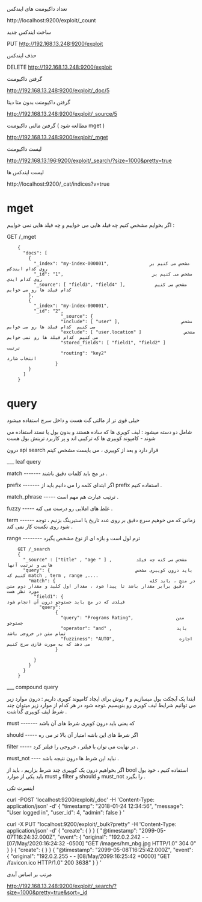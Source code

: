 تعداد داکیومنت های ایندکس

http://localhost:9200/exploit/_count

ساخت ایندکس جدید

PUT  http://192.168.13.248:9200/exploit

حذف ایندکس

DELETE  http://192.168.13.248:9200/exploit

گرفتن داکیومنت

http://192.168.13.248:9200/exploit/_doc/5

گرفتن داکیومنت بدون متا دیتا

http://192.168.13.248:9200/exploit/_source/5

گرفتن  مالتی داکیومنت ( مطالعه شود mget )

http://192.168.13.248:9200/exploit/_mget

لیست داکیومنت

http://192.168.13.196:9200/exploit/_search/?size=1000&pretty=true

لیست ایندکس ها

http://localhost:9200/_cat/indices?v=true

# mget

اگر بخوایم مشخص کنیم چه فیلد هایی می خواییم و چه فیلد هایی نمی خواییم :

GET /_mget

        {
          "docs": [
            {
              "_index": "my-index-000001",               مشخص می کنیم بر روی کدام ایندکس
              "_id": "1",                                 مشخص می کنیم بر روی کدام ایدی
              "_source": [ "field3", "field4" ],           مشخص می کنیم  کدام فیلد ها رو می خوایم
            },
            {
              "_index": "my-index-000001",
              "_id": "2",
                        "_source": {
                        "include": [ "user" ],                       مشخص می کنیم  کدام فیلد ها رو می خوایم
                        "exclude": [ "user.location" ]                مشخص می کنیم  کدام فیلد ها رو نمی خوایم
                        "stored_fields": [ "field1", "field2" ]         ترتیب
                        "routing": "key2"                               انتخاب شارد
                      }
            }
          ]
        }



# query

خیلی قوی تر از مالتی گت هست و داخل سرچ استفاده میشود

شامل دو دسته میشود : لیف کويری ها که ساده هستند و بدون بول یا نستد استفاده می شوند - کامپوند کوییری ها که ترکیبی اند و پر کاربرد ترینش بول هست 

درون api search قرار دارد و بعد از کوییری ، می بایست مشخص کینم

___ leaf query





match -------
  در مچ باید کلمات دقیق باشند .

prefix -------
اگر ابتدای کلمه را می دانیم باید از prefix استفاده کنیم .

match_phrase -----
ترتیب عبارت هم مهم است .

fuzzy -----
غلط های املایی رو درست می کنه .

term ------ 
زمانی که می خوهیم سرچ دقیق بر روی عدد تاریخ یا استیرینگ بزنیم ، توجه شود روی تکست کار نمی کند .

range -------- 
ترم لول است و بازه ای از نوع مشخص یگیرد






        GET /_search
        {
          "_source" : ["title" , "age " ] ,         مشخص می کنه چه فیلد هایی و ترتیب آنها
          "query": {                                باید درون کوییری مشخص کنیم که match , term , range ,....
            "match": {                                   در متچ ، باید کله دقیق برابر مقدار باشد تا پیدا شود ، مقدار اول کلید و مقدار دوم متن مورد نظر هست
              "field1": {                                                        فیلدی که در مچ باید جستوجو درون آن انجام شود
                "query":
                      {
                        "query": "Programs Rating",                متن جستوجو
                        "operator": "and" ,                        باید تمام متن در خروجی باشد
                        "fuzziness": "AUTO",                        اجازه می دهد که به صورت فازی سرچ کنیم
                      }

              }
            }
          }
        }


___ compound query

ابتدا یک آبجکت بول میسازیم و ۴ روش برای ایجاد کامپوند کویری داریم : درون موارد زیر می توانیم شرایط لیف کویری رو بنویسیم .توجه شود در هر کدام از موارد زیر میتوان چند شرط لیف کوییری گذاشت .

must -------
که یعنی باید درون کویری شرط های آن باشد

should ----- 
اگر شرط های این باشه امتیاز آن بالا تر می ره

filter -----
در نهایت می توان با فیلتر ، خروجی را فیلتر کرد .

must_not ---- 
نباید این شرط ها درون نتیجه باشد .







اگر بخواهیم درون یک کوییری چند شرط بزاریم ، باید از bool استفاده کنیم ، خود بول باید یکی از موارد must و filter و should و must_not را بگیرد .

اینسرت تکی

curl -POST 'localhost:9200/exploit/_doc' -H 'Content-Type: application/json' -d'
{
        "timestamp": "2018-01-24 12:34:56",
        "message": "User logged in",
        "user_id": 4,
        "admin": false
} '

curl -X PUT "localhost:9200/exploit/_bulk?pretty" -H 'Content-Type: application/json' -d'
{ "create": { } }
{ "@timestamp": "2099-05-07T16:24:32.000Z", "event": { "original": "192.0.2.242 - - [07/May/2020:16:24:32 -0500] \"GET /images/hm_nbg.jpg HTTP/1.0\" 304 0" } }
{ "create": { } }
{ "@timestamp": "2099-05-08T16:25:42.000Z", "event": { "original": "192.0.2.255 - - [08/May/2099:16:25:42 +0000] \"GET /favicon.ico HTTP/1.0\" 200 3638" } }
'

مرتب بر اساس آیدی

http://192.168.13.248:9200/exploit/_search/?size=1000&pretty=true&sort=_id

